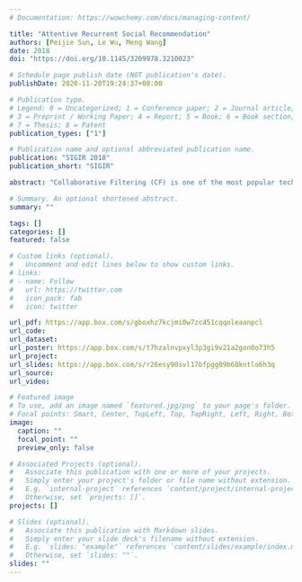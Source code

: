 ```yaml
---
# Documentation: https://wowchemy.com/docs/managing-content/

title: "Attentive Recurrent Social Recommendation"
authors: [Peijie Sun, Le Wu, Meng Wang]
date: 2018
doi: "https://doi.org/10.1145/3209978.3210023"

# Schedule page publish date (NOT publication's date).
publishDate: 2020-11-20T19:24:37+08:00

# Publication type.
# Legend: 0 = Uncategorized; 1 = Conference paper; 2 = Journal article;
# 3 = Preprint / Working Paper; 4 = Report; 5 = Book; 6 = Book section;
# 7 = Thesis; 8 = Patent
publication_types: ["1"]

# Publication name and optional abbreviated publication name.
publication: "SIGIR 2018"
publication_short: "SIGIR"

abstract: "Collaborative Filtering (CF) is one of the most popular techniques for building recommender systems. To alleviate the data sparsity issue in CF, social recommendation has emerged by leveraging social influence among users for better recommendation performance. In these systems, uses’ preferences over time are determined by their temporal dynamic interests as well as the general static interests. In the meantime, the complex interplay between users’ internal interests and the social influence from the social network drives the evolution of users’ preferences over time. Nevertheless, traditional approaches either neglected the social network structure for temporal recommendation or assumed a static social influence strength for static social recommendation. Thus, the problem of how to leverage social influence to enhance temporal social recommendation performance remains pretty much open. To this end, in this paper, we present an attentive recurrent network based approach for temporal social recommendation. In the proposed approach, we model users’ complex dynamic and general static preferences over time by fusing social influence among users with two attention networks. Specifically, in the dynamic preference modeling process, we design a dynamic social aware recurrent neural network to capture users’ complex latent interests over time, where a temporal attention network is proposed to learn the temporal social influence over time. In the general static preference modeling process, we characterize each user’s static interest by introducing a static social attention network to model the stationary social influence among users. The output of the dynamic preferences and the static pref- erences are combined together in a unified end-to-end framework for the temporal social recommendation task. Finally, experimental results on two real-world datasets clearly show the superiority of our proposed model compared to the baselines."

# Summary. An optional shortened abstract.
summary: ""

tags: []
categories: []
featured: false

# Custom links (optional).
#   Uncomment and edit lines below to show custom links.
# links:
# - name: Follow
#   url: https://twitter.com
#   icon_pack: fab
#   icon: twitter

url_pdf: https://app.box.com/s/gboxhz7kcjmi0w7zc451cqqoleaanpcl
url_code:
url_dataset:
url_poster: https://app.box.com/s/t7hzalnvpxyl3p3gi9v21a2gon0o73h5
url_project:
url_slides: https://app.box.com/s/r26esy90svl17bfpgg09b68kntlo6h3q
url_source:
url_video:

# Featured image
# To use, add an image named `featured.jpg/png` to your page's folder. 
# Focal points: Smart, Center, TopLeft, Top, TopRight, Left, Right, BottomLeft, Bottom, BottomRight.
image:
  caption: ""
  focal_point: ""
  preview_only: false

# Associated Projects (optional).
#   Associate this publication with one or more of your projects.
#   Simply enter your project's folder or file name without extension.
#   E.g. `internal-project` references `content/project/internal-project/index.md`.
#   Otherwise, set `projects: []`.
projects: []

# Slides (optional).
#   Associate this publication with Markdown slides.
#   Simply enter your slide deck's filename without extension.
#   E.g. `slides: "example"` references `content/slides/example/index.md`.
#   Otherwise, set `slides: ""`.
slides: ""
---
```

